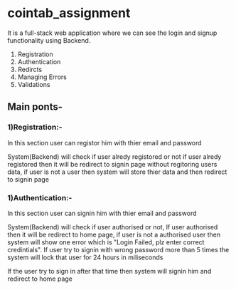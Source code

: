 # cointab_assignment
It is a full-stack web application where we can see the login and signup functionality using Backend.
<ol>
<li>Registration</li>
<li>Authentication</li>
<li>Redircts</li>
<li>Managing Errors</li>
<li>Validations</li>
</ol>
<h2>Main ponts-</h2>
<h3>1)Registration:-</h3>
  <p>In this section user can registor him with thier email and password</p>
  <p>System(Backend) will check if user alredy registored or not if user alredy registored then it will be redirect to signin page without regitoring users data, if user is not a user then system will store thier data and then redirect to signin page</p>
  
<h3>1)Authentication:-</h3>
  <p>In this section user can signin him with thier email and password</p>
  <p>System(Backend) will check if user authorised or not, If user authorised then it will be redirect to home page, if user is not a authorised user then system will show one error which is "Login Failed, plz enter correct credintials". If user try to signin with wrong password more than 5 times the system will lock that user for 24 hours in miliseconds</p>
  <p>If the user try to sign in after that time then system will signin him and redirect to home page</p>
